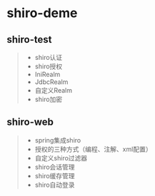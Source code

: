 # shiro-deme

## shiro-test
> * shiro认证
> * shiro授权
> * IniRealm
> * JdbcRealm
> * 自定义Realm
> * shiro加密

## shiro-web 
> * spring集成shiro
> * 授权的三种方式（编程、注解、xml配置）
> * 自定义shiro过滤器
> * shiro会话管理
> * shiro缓存管理
> * shiro自动登录
